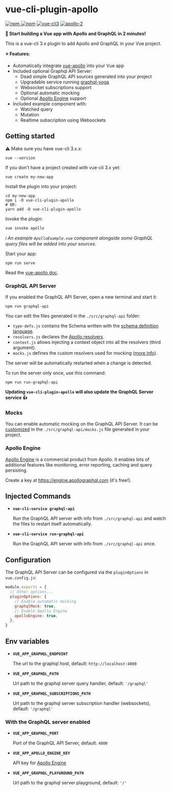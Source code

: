 # vue-cli-plugin-apollo

[![npm](https://img.shields.io/npm/v/vue-cli-plugin-apollo.svg) ![npm](https://img.shields.io/npm/dm/vue-cli-plugin-apollo.svg)](https://www.npmjs.com/package/vue-cli-plugin-apollo)
[![vue-cli3](https://img.shields.io/badge/vue--cli-3.x-brightgreen.svg)](https://github.com/vuejs/vue-cli)
[![apollo-2](https://img.shields.io/badge/apollo-2.x-blue.svg)](https://www.apollographql.com/)

**:rocket: Start building a Vue app with Apollo and GraphQL in 2 minutes!**

This is a vue-cli 3.x plugin to add Apollo and GraphQL in your Vue project.

**:star: Features:**

- Automatically integrate [vue-apollo](https://github.com/Akryum/vue-apollo) into your Vue app
- Included optional Graphql API Server:
  - Dead simple GraphQL API sources generated into your project
  - Upgradable service running [graphql-yoga](https://github.com/graphcool/graphql-yoga/)
  - Websocket subscriptions support
  - Optional automatic mocking
  - Optional [Apollo Engine](https://www.apollographql.com/engine) support
- Included example component with:
  - Watched query
  - Mutation
  - Realtime subscription using Websockets

## Getting started

:warning: Make sure you have vue-cli 3.x.x:

```
vue --version
```

If you don't have a project created with vue-cli 3.x yet:

```
vue create my-new-app
```

Install the plugin into your project:

```
cd my-new-app
npm i -D vue-cli-plugin-apollo
# OR:
yarn add -D vue-cli-plugin-apollo
```

Invoke the plugin:

```
vue invoke apollo
```

*:information_source: An example `ApolloExample.vue` component alongside some GraphQL query files will be added into your sources.*

Start your app:

```
npm run serve
```

Read the [vue-apollo doc](https://github.com/Akryum/vue-apollo).

### GraphQL API Server

If you enabled the GraphQL API Server, open a new terminal and start it:

```
npm run graphql-api
```

You can edit the files generated in the `./src/graphql-api` folder:

- `type-defs.js` contains the Schema written with the [schema definition language](https://github.com/facebook/graphql/blob/master/spec/Section%203%20--%20Type%20System.md).
- `resolvers.js` declares the [Apollo resolvers](https://www.apollographql.com/docs/graphql-tools/resolvers.html).
- `context.js` allows injecting a context object into all the resolvers (third argument).
- `mocks.js` defines the custom resolvers used for mocking ([more info](https://www.apollographql.com/docs/graphql-tools/mocking.html#Customizing-mocks)).

The server will be automatically restarted when a change is detected.

To run the server only once, use this command:

```
npm run run-graphql-api
```

**Updating `vue-cli-plugin-apollo` will also update the GraphQL Server service :+1:**

### Mocks

You can enable automatic mocking on the GraphQL API Server. It can be [customized](https://www.apollographql.com/docs/graphql-tools/mocking.html#Customizing-mocks) in the `./src/graphql-api/mocks.js` file generated in your project.

### Apollo Engine

[Apollo Engine](https://www.apollographql.com/engine) is a commercial product from Apollo. It enables lots of additional features like monitoring, error reporting, caching and query persisting.

Create a key at https://engine.apollographql.com (it's free!).

## Injected Commands

- **`vue-cli-service graphql-api`**

  Run the GraphQL API server with info from `./src/graphql-api` and watch the files to restart itself automatically.

- **`vue-cli-service run-graphql-api`**

  Run the GraphQL API server with info from `./src/graphql-api` once.


## Configuration

The GraphQL API Server can be configured via the `pluginOptions` in `vue.config.js`:

``` js
module.exports = {
  // Other options...
  pluginOptions: {
    // Enable automatic mocking
    graphqlMock: true,
    // Enable Apollo Engine
    apolloEngine: true,
  },
}
```

## Env variables

- **`VUE_APP_GRAPHQL_ENDPOINT`**

  The url to the graphql host, default: `http://localhost:4000`

- **`VUE_APP_GRAPHQL_PATH`**

  Url path to the graphql server query handler, default: `'/graphql'`

- **`VUE_APP_GRAPHQL_SUBSCRIPTIONS_PATH`**

  Url path to the graphql server subscription handler (websockets), default: `'/graphql'`

### With the GraphQL server enabled

- **`VUE_APP_GRAPHQL_PORT`**

  Port of the GraphQL API Server, default: `4000`

- **`VUE_APP_APOLLO_ENGINE_KEY`**

  API key for [Apollo Engine](https://engine.apollographql.com)

- **`VUE_APP_GRAPHQL_PLAYGROUND_PATH`**

  Url path to the graphql server playground, default: `'/'`
